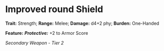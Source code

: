 # Improved round Shield

**Trait:** Strength; **Range:** Melee; **Damage:** d4+2 phy; **Burden:** One-Handed

**Feature:** ***Protective:*** +2 to Armor Score

*Secondary Weapon - Tier 2*
